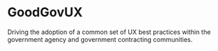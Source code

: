 # GoodGovUX
Driving the adoption of a common set of UX best practices within the government agency and government contracting communities.
